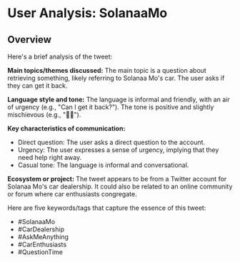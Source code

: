 # User Analysis: SolanaaMo

## Overview

Here's a brief analysis of the tweet:

**Main topics/themes discussed:**
The main topic is a question about retrieving something, likely referring to Solanaa Mo's car. The user asks if they can get it back.

**Language style and tone:**
The language is informal and friendly, with an air of urgency (e.g., "Can I get it back?"). The tone is positive and slightly mischievous (e.g., "🤘🏻").

**Key characteristics of communication:**

* Direct question: The user asks a direct question to the account.
* Urgency: The user expresses a sense of urgency, implying that they need help right away.
* Casual tone: The language is informal and conversational.

**Ecosystem or project:**
The tweet appears to be from a Twitter account for Solanaa Mo's car dealership. It could also be related to an online community or forum where car enthusiasts congregate.

Here are five keywords/tags that capture the essence of this tweet:

* #SolanaaMo
* #CarDealership
* #AskMeAnything
* #CarEnthusiasts
* #QuestionTime